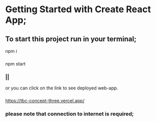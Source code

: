 # Getting Started with Create React App;

## To start this project run in your terminal;
npm i 
###
npm start
### || 
or
you can click on the link to see deployed web-app.
###
https://tbc-concept-three.vercel.app/
### please note that connection to internet is required;
